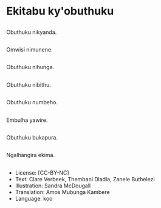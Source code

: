 # Ekitabu ky'obuthuku

##
Obuthuku nikyanda.

##
Omwisi nimunene.

##
Obuthuku nihunga.

##
Obuthuku nibithu.

##
Obuthuku numbeho.

##
Embulha yawire.

##
Obuthuku bukapura.

##
Ngalhangira ekima.

##
* License: [CC-BY-NC]
* Text: Clare Verbeek, Thembani Dladla, Zanele Buthelezi
* Illustration: Sandra McDougall
* Translation: Amos Mubunga Kambere
* Language: koo
